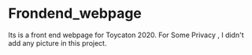 # Frondend_webpage

Its is a front end webpage for Toycaton 2020. For Some Privacy , I didn't add any picture in this project.
